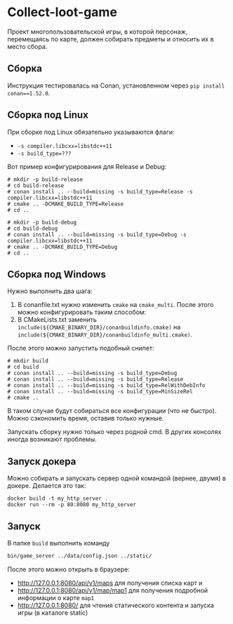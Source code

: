 # Collect-loot-game
Проект многопользовательской игры, в которой персонаж, перемещаясь по карте, должен собирать предметы и относить их в место сбора. 

## Сборка

Инструкция тестировалась на Conan, установленном через `pip install conan==1.52.0`.

## Сборка под Linux

При сборке под Linux обязательно указываются флаги:
* `-s compiler.libcxx=libstdc++11`
* `-s build_type=???`

Вот пример конфигурирования для Release и Debug:
```
# mkdir -p build-release 
# cd build-release
# conan install .. --build=missing -s build_type=Release -s compiler.libcxx=libstdc++11
# cmake .. -DCMAKE_BUILD_TYPE=Release
# cd ..

# mkdir -p build-debug
# cd build-debug
# conan install .. --build=missing -s build_type=Debug -s compiler.libcxx=libstdc++11
# cmake .. -DCMAKE_BUILD_TYPE=Debug
# cd ..

```

## Сборка под Windows

Нужно выполнить два шага:
1. В conanfile.txt нужно изменить `cmake` на `cmake_multi`. После этого можно конфигурировать таким способом:
2. В CMakeLists.txt заменить `include(${CMAKE_BINARY_DIR}/conanbuildinfo.cmake)` на `include(${CMAKE_BINARY_DIR}/conanbuildinfo_multi.cmake)`.

После этого можно запустить подобный снипет:

```
# mkdir build 
# cd build
# conan install .. --build=missing -s build_type=Debug
# conan install .. --build=missing -s build_type=Release
# conan install .. --build=missing -s build_type=RelWithDebInfo
# conan install .. --build=missing -s build_type=MinSizeRel
# cmake ..
```

В таком случае будут собираться все конфигурации (что не быстро). Можно сэкономить время, оставив только нужные.

Запускать сборку нужно только через родной cmd. В других консолях иногда возникают проблемы.

## Запуск докера

Можно собирать и запускать сервер одной командой (вернее, двумя) в докере. Делается это так:

```
docker build -t my_http_server .
docker run --rm -p 80:8080 my_http_server
```

## Запуск

В папке `build` выполнить команду
```sh
bin/game_server ../data/config.json ../static/
```
После этого можно открыть в браузере:
* http://127.0.0.1:8080/api/v1/maps для получения списка карт и
* http://127.0.0.1:8080/api/v1/map/map1 для получения подробной информации о карте `map1`
* http://127.0.0.1:8080/ для чтения статического контента и запуска игры (в каталоге static)